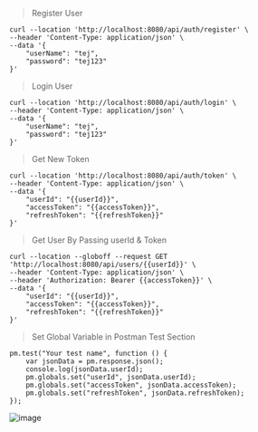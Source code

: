 >Register User

```
curl --location 'http://localhost:8080/api/auth/register' \
--header 'Content-Type: application/json' \
--data '{
    "userName": "tej",
    "password": "tej123"
}'
```

>Login User

```
curl --location 'http://localhost:8080/api/auth/login' \
--header 'Content-Type: application/json' \
--data '{
    "userName": "tej",
    "password": "tej123"
}'
```

>Get New Token

```
curl --location 'http://localhost:8080/api/auth/token' \
--header 'Content-Type: application/json' \
--data '{
    "userId": "{{userId}}",
    "accessToken": "{{accessToken}}",
    "refreshToken": "{{refreshToken}}"
}'
```

>Get User By Passing userId & Token

```
curl --location --globoff --request GET 'http://localhost:8080/api/users/{{userId}}' \
--header 'Content-Type: application/json' \
--header 'Authorization: Bearer {{accessToken}}' \
--data '{
    "userId": "{{userId}}",
    "accessToken": "{{accessToken}}",
    "refreshToken": "{{refreshToken}}"
}'
```

>Set Global Variable in Postman Test Section

```
pm.test("Your test name", function () {
    var jsonData = pm.response.json();
    console.log(jsonData.userId);
    pm.globals.set("userId", jsonData.userId);
    pm.globals.set("accessToken", jsonData.accessToken);
    pm.globals.set("refreshToken", jsonData.refreshToken);
});
```

![image](https://github.com/tejpratapkus/oAuth_jwt_service/assets/50861834/bde2ec02-73f6-4b36-9f98-7d2425a03b8a)



